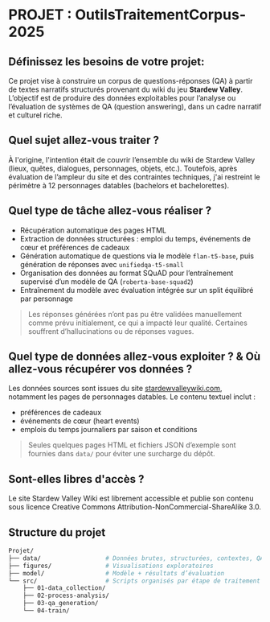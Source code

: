 # PROJET :  OutilsTraitementCorpus-2025

## Définissez les besoins de votre projet:

Ce projet vise à construire un corpus de questions-réponses (QA) à partir de textes narratifs structurés provenant du wiki du jeu **Stardew Valley**. L’objectif est de produire des données exploitables pour l’analyse ou l’évaluation de systèmes de QA (question answering), dans un cadre narratif et culturel riche.

## Quel sujet allez-vous traiter ?

À l'origine, l'intention était de couvrir l’ensemble du wiki de Stardew Valley (lieux, quêtes, dialogues, personnages, objets, etc.). Toutefois, après évaluation de l’ampleur du site et des contraintes techniques, j'ai restreint le périmètre à 12 personnages datables (bachelors et bachelorettes). 

## Quel type de tâche allez-vous réaliser ?

- Récupération automatique des pages HTML
- Extraction de données structurées : emploi du temps, événements de cœur et préférences de cadeaux
- Génération automatique de questions via le modèle `flan-t5-base`, puis génération de réponses avec `unifiedqa-t5-small`  
- Organisation des données au format SQuAD pour l’entraînement supervisé d’un modèle de QA (`roberta-base-squad2`)  
- Entraînement du modèle avec évaluation intégrée sur un split équilibré par personnage

> Les réponses générées n’ont pas pu être validées manuellement comme prévu initialement, ce qui a impacté leur qualité. Certaines souffrent d’hallucinations ou de réponses vagues.

## Quel type de données allez-vous exploiter ? & Où allez-vous récupérer vos données ?

Les données sources sont issues du site [stardewvalleywiki.com](https://stardewvalleywiki.com), notamment les pages de personnages datables. Le contenu textuel inclut :

- préférences de cadeaux
- événements de cœur (heart events)
- emplois du temps journaliers par saison et conditions

> Seules quelques pages HTML et fichiers JSON d’exemple sont fournies dans `data/` pour éviter une surcharge du dépôt.

## Sont-elles libres d'accès ?

Le site Stardew Valley Wiki est librement accessible et publie son contenu sous licence Creative Commons Attribution-NonCommercial-ShareAlike 3.0.


## Structure du projet

```bash
Projet/
├── data/                  # Données brutes, structurées, contextes, QA
├── figures/               # Visualisations exploratoires
├── model/                 # Modèle + résultats d’évaluation
└── src/                   # Scripts organisés par étape de traitement
    ├── 01-data_collection/
    ├── 02-process-analysis/
    ├── 03-qa_generation/
    └── 04-train/
